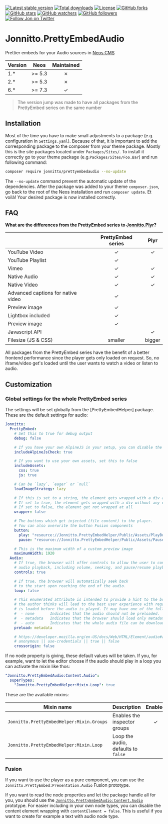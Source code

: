 [![Latest stable version]][packagist] [![Total downloads]][packagist] [![License]][packagist] [![GitHub forks]][fork] [![GitHub stars]][stargazers] [![GitHub watchers]][subscription] [![GitHub followers]][followers] [![Follow Jon on Twitter]][twitter]

# Jonnitto.PrettyEmbedAudio

Prettier embeds for your Audio sources in [Neos CMS]

| Version | Neos   | Maintained |
| ------- | ------ | :--------: |
| 1.\*    | >= 5.3 |     ✗      |
| 2.\*    | >= 5.3 |     ✗      |
| 6.\*    | >= 7.3 |     ✓      |

> The version jump was made to have all packages from the PrettyEmbed series on the same number

## Installation

Most of the time you have to make small adjustments to a package (e.g. configuration in `Settings.yaml`). Because of
that, it is important to add the corresponding package to the composer from your theme package. Mostly this is the site
packages located under `Packages/Sites/`. To install it correctly go to your theme package (e.g.`Packages/Sites/Foo.Bar`)
and run following command:

```bash
composer require jonnitto/prettyembedaudio --no-update
```

The `--no-update` command prevent the automatic update of the dependencies. After the package was added to your theme
`composer.json`, go back to the root of the Neos installation and run `composer update`. Et voilà! Your desired package
is now installed correctly.

## FAQ

**What are the differences from the PrettyEmbed series to [Jonnitto.Plyr]?**

|                                    | PrettyEmbed series |  Plyr  |
| ---------------------------------- | :----------------: | :----: |
| YouTube Video                      |         ✓          |   ✓    |
| YouTube Playlist                   |         ✓          |        |
| Vimeo                              |         ✓          |   ✓    |
| Native Audio                       |         ✓          |   ✓    |
| Native Video                       |         ✓          |   ✓    |
| Advanced captions for native video |         ✓          |        |
| Preview image                      |         ✓          |        |
| Lightbox included                  |         ✓          |        |
| Preview image                      |         ✓          |        |
| Javascript API                     |                    |   ✓    |
| Filesize (JS & CSS)                |      smaller       | bigger |

All packages from the PrettyEmbed series have the benefit of a better frontend performance since the player gets only
loaded on request. So, no iframe/video get's loaded until the user wants to watch a video or listen to audio.

## Customization

### Global settings for the whole PrettyEmbed series

The settings will be set globally from the [PrettyEmbedHelper] package. These are the default settings for audio:

```yaml
Jonnitto:
  PrettyEmbed:
    # Set this to true for debug output
    debug: false

    # If you have your own AlpineJS in your setup, you can disable the check here. Alpine must be an global variable
    includeAlpineJsCheck: true

    # If you want to use your own assets, set this to false
    includeAssets:
      css: true
      js: true

    # Can be `lazy`, `eager` or `null`
    loadImageStrategy: lazy

    # If this is set to a string, the element gets wrapped with a div and the class with the giving string.
    # If set to true, the element gets wrapped with a div without any class.
    # If set to false, the element get not wrapped at all
    wrapper: false

    # The buttons which get injected (file content) to the player.
    # You can also overwrite the button Fusion components
    button:
      play: "resource://Jonnitto.PrettyEmbedHelper/Public/Assets/PlayButton.svg"
      pause: "resource://Jonnitto.PrettyEmbedHelper/Public/Assets/PauseButton.svg"

    # This is the maximum width of a custom preview image
    maximumWidth: 1920
  Audio:
    # If true, the browser will offer controls to allow the user to control
    # audio playback, including volume, seeking, and pause/resume playback.
    controls: true

    # If true, the browser will automatically seek back
    # to the start upon reaching the end of the audio.
    loop: false

    # This enumerated attribute is intended to provide a hint to the browser about what
    # the author thinks will lead to the best user experience with regards to what content
    # is loaded before the audio is played. It may have one of the following values:
    #  - none       Indicates that the audio should not be preloaded.
    #  - metadata   Indicates that the browser should load only metadata when the page loads
    #  - auto       Indicates that the whole audio file can be downloaded, even if the user is not expected to use it
    preload: metadata

    # https://developer.mozilla.org/en-US/docs/Web/HTML/Element/audio#attr-crossorigin
    # anonymous || use-credentials || true || false
    crossorigin: false
```

If no node property is giving, these default values will be taken. If you, for example, want to let the editor choose
if the audio should play in a loop you can activate the mixin like thos:

```yaml
"Jonnitto.PrettyEmbedAudio:Content.Audio":
  superTypes:
    "Jonnitto.PrettyEmbedHelper:Mixin.Loop": true
```

These are the available mixins:

| Mixin name                                | Description                         | Enabled |
| ----------------------------------------- | ----------------------------------- | :-----: |
| `Jonnitto.PrettyEmbedHelper:Mixin.Groups` | Enables the inspector groups        |    ✓    |
| `Jonnitto.PrettyEmbedHelper:Mixin.Loop`   | Loop the audio, defaults to `false` |         |

### Fusion

If you want to use the player as a pure component, you can use the `Jonnitto.PrettyEmbed:Presentation.Audio`
Fusion prototype.

If you want to read the node properties and let the package handle all for you, you should use the
[`Jonnitto.PrettyEmbedAudio:Content.Audio`] prototype. For easier including in your own node types, you can disable
the content element wrapping with `contentElement = false`. This is useful if you want to create for example a text
with audio node type.

[packagist]: https://packagist.org/packages/jonnitto/prettyembedaudio
[latest stable version]: https://poser.pugx.org/jonnitto/prettyembedaudio/v/stable
[total downloads]: https://poser.pugx.org/jonnitto/prettyembedaudio/downloads
[license]: https://poser.pugx.org/jonnitto/prettyembedaudio/license
[github forks]: https://img.shields.io/github/forks/jonnitto/Jonnitto.PrettyEmbedAudio.svg?style=social&label=Fork
[github stars]: https://img.shields.io/github/stars/jonnitto/Jonnitto.PrettyEmbedAudio.svg?style=social&label=Stars
[github watchers]: https://img.shields.io/github/watchers/jonnitto/Jonnitto.PrettyEmbedAudio.svg?style=social&label=Watch
[github followers]: https://img.shields.io/github/followers/jonnitto.svg?style=social&label=Follow
[follow jon on twitter]: https://img.shields.io/twitter/follow/jonnitto.svg?style=social&label=Follow
[twitter]: https://twitter.com/jonnitto
[fork]: https://github.com/jonnitto/Jonnitto.PrettyEmbedAudio/fork
[stargazers]: https://github.com/jonnitto/Jonnitto.PrettyEmbedAudio/stargazers
[subscription]: https://github.com/jonnitto/Jonnitto.PrettyEmbedAudio/subscription
[followers]: https://github.com/jonnitto/followers
[neos cms]: https://www.neos.io
[jonnitto.plyr]: https://github.com/jonnitto/Jonnitto.Plyr
[`jonnitto.prettyembedaudio:content.audio`]: Resources/Private/Fusion/Content.Audio.fusion
